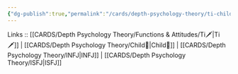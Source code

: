 ```yaml
---
{"dg-publish":true,"permalink":"/cards/depth-psychology-theory/ti-child/","created":"2023-01-05T12:04:51.197+01:00","updated":"2023-04-25T19:17:01.541+02:00"}
---
```


Links :: [[CARDS/Depth Psychology Theory/Functions & Attitudes/Ti🗡️\|Ti🗡️]] | [[CARDS/Depth Psychology Theory/Child👼\|Child👼]] | [[CARDS/Depth Psychology Theory/INFJ\|INFJ]] | [[CARDS/Depth Psychology Theory/ISFJ\|ISFJ]]
